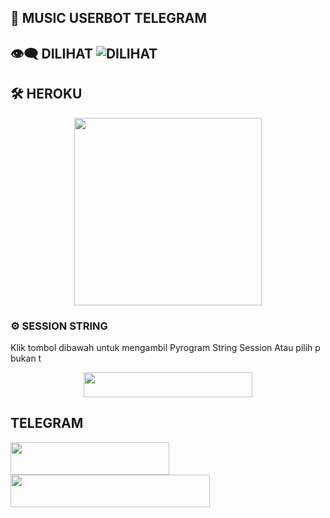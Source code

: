 ## 🎵 MUSIC USERBOT TELEGRAM


## 👁‍🗨 DILIHAT ![DILIHAT](https://komarev.com/ghpvc/?username=Good-Boys-Exe&color=blue&style=flat-square&label=ORANG)


## 🛠️ HEROKU
<p align="center"><a href="https://heroku.com/deploy?template=https://github.com/Good-Boys-Exe/vcg-userbot"><img src="https://img.shields.io/badge/DEPLOY KE-HEROKU-blue?style=plastic&logo=heroku&logoColor=yellow"width="300"heigh="100" /></a></p>


### ⚙️ SESSION STRING
Klik tombol dibawah untuk mengambil Pyrogram String Session Atau pilih p bukan t
<p align="center"><a href="https://replit.com/@GoodBoysExe/string-session?lite=1&outputonly=1"><img src="https://img.shields.io/badge/DAPATKAN-STRING-blue?style=plastic&logo=replit&logoColor=yellow"width="270" height="40" /></a></p>


## TELEGRAM
<p>
    <a href="https://t.me/GB_03101999" target="blank"><img src="https://img.shields.io/badge/OWNER: ɢᴏᴏᴅ ʙᴏʏs-red?style=plastic&logo=telegram"width="254" height="52"/></a>
    <a href="https://t.me/GroupMusicRandom" target="blank"><img src="https://img.shields.io/badge/JOIN MUSIC-GROUP-red?style=plastic&logo=telegram"width="319" height="52"/></a>
</p>

